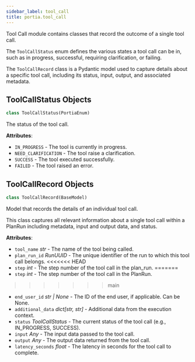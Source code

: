 ```yaml
---
sidebar_label: tool_call
title: portia.tool_call
---
```


Tool Call module contains classes that record the outcome of a single tool call.

The `ToolCallStatus` enum defines the various states a tool call can be in, such
as in progress, successful, requiring clarification, or failing.

The `ToolCallRecord` class is a Pydantic model used to capture details about a
specific tool call, including its status, input, output, and associated metadata.

## ToolCallStatus Objects

```python
class ToolCallStatus(PortiaEnum)
```

The status of the tool call.

**Attributes**:

- `IN_PROGRESS` - The tool is currently in progress.
- `NEED_CLARIFICATION` - The tool raise a clarification.
- `SUCCESS` - The tool executed successfully.
- `FAILED` - The tool raised an error.

## ToolCallRecord Objects

```python
class ToolCallRecord(BaseModel)
```

Model that records the details of an individual tool call.

This class captures all relevant information about a single tool call
within a PlanRun including metadata, input and output data, and status.

**Attributes**:

- `tool_name` _str_ - The name of the tool being called.
- `plan_run_id` _RunUUID_ - The unique identifier of the run to which this tool call
  belongs.
<<<<<<< HEAD
- `step` _int_ - The step number of the tool call in the plan_run.
=======
- `step` _int_ - The step number of the tool call in the PlanRun.
>>>>>>> main
- `end_user_id` _str | None_ - The ID of the end user, if applicable. Can be None.
- `additional_data` _dict[str, str]_ - Additional data from the execution context.
- `status` _ToolCallStatus_ - The current status of the tool call (e.g., IN_PROGRESS, SUCCESS).
- `input` _Any_ - The input data passed to the tool call.
- `output` _Any_ - The output data returned from the tool call.
- `latency_seconds` _float_ - The latency in seconds for the tool call to complete.

